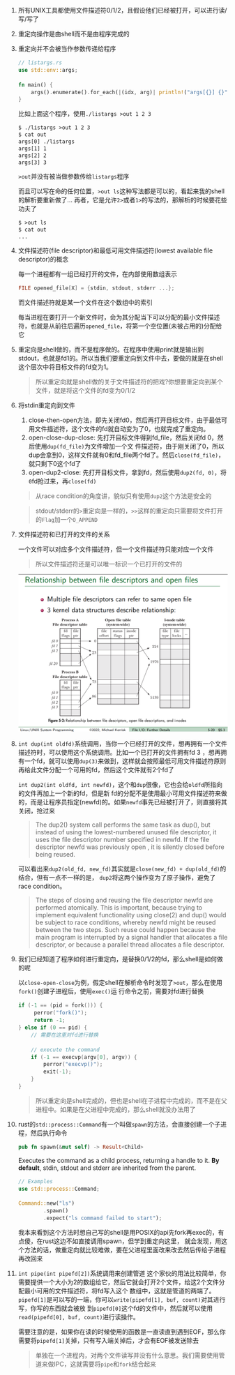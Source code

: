 1. 所有UNIX工具都使用文件描述符0/1/2，且假设他们已经被打开，可以进行读/写/写了

2. 重定向操作是由shell而不是由程序完成的

3. 重定向并不会被当作参数传递给程序

   ```rust
   // listargs.rs
   use std::env::args;

   fn main() {
       args().enumerate().for_each(|(idx, arg)| println!("args[{}] {}", idx, arg));
   }
   ```
   比如上面这个程序，使用`./listargs >out 1 2 3`
   
   ```shell
   $ ./listargs >out 1 2 3
   $ cat out
   args[0] ./listargs
   args[1] 1
   args[2] 2
   args[3] 3
   ```
   
   `>out`并没有被当做参数传给`listargs`程序

   而且可以写在命的任何位置，`>out ls`这种写法都是可以的，看起来我的shell的解析要重新做了...
   再者，它是允许`2>`或者`1>`的写法的，那解析的时候要花些功夫了
   
   ```shell
   $ >out ls
   $ cat out
   ...
   ```

4. 文件描述符(file descriptor)和最低可用文件描述符(lowest available file descriptor)的概念

   每一个进程都有一组已经打开的文件，在内部使用数组表示

   ```c
   FILE opened_file[X] = {stdin, stdout, stderr ...};
   ```

   而文件描述符就是某一个文件在这个数组中的索引

   每当进程在要打开一个新文件时，会为其分配当下可以分配的最小文件描述符，也就是从前往后遍历`opened_file`，将第一个空位置(未被占用的)分配给它
   

5. 重定向是shell做的，而不是程序做的。在程序中使用print就是输出到stdout，也就是fd1的。所以当我们要重定向到文件中去，要做的就是在shell
   这个层次中将目标文件的fd变为1。
   
   > 所以重定向就是shell做的关于文件描述符的把戏?你想要重定向到某个文件，就是将这个文件的fd变为0/1/2
   
6. 将stdin重定向到文件
   
   1. close-then-open方法，即先关闭fd0，然后再打开目标文件，由于最低可用文件描述符，这个文件的fd就自动变为了0，也就完成了重定向。
   2. open-close-dup-close: 先打开目标文件得到fd_file，然后关闭fd 0，然后使用`dup(fd_file)`为文件增加一个文
      件描述符，由于刚关闭了0，所以dup会拿到0，这样文件就有0和fd_file两个fd了。然后`close(fd_file)`，就只剩下0这个fd了
   3. open-dup2-close: 先打开目标文件，拿到fd，然后使用`dup2(fd, 0)`，将`0`fd抢过来，再`close(fd)`
   
   > 从race condition的角度讲，貌似只有使用`dup2`这个方法是安全的
   
   > stdout/stderr的`>`重定向是一样的，`>>`这样的重定向只需要将文件打开的`Flag`加一个`O_APPEND`

7. 文件描述符和已打开的文件的关系

   一个文件可以对应多个文件描述符，但一个文件描述符只能对应一个文件
   
   > 所以文件描述符还是可以唯一标识一个已打开的文件的
   
   ![pic](https://github.com/SteveLauC/pic/blob/main/Screenshot%20from%202022-05-09%2020-04-38.png)
   
8. `int dup(int oldfd)`系统调用，当你一个已经打开的文件，想再拥有一个文件描述符时，可以使用这个系统调用。比如一个已打开的文件拥有fd 3
   ，想再拥有一个fd，就可以使用`dup(3)`来做到，这样就会按照最低可用文件描述符原则再给此文件分配一个可用的fd，然后这个文件就有2个fd了

    `int dup2(int oldfd, int newfd)`，这个和`dup`很像，它也会给`oldfd`所指向的文件再加上一个新的fd，但是新
    fd的分配不是使用最小可用文件描述符来做的，而是让程序员指定(newfd)的。如果`newfd`事先已经被打开了，则直接将其关闭，抢过来
    
    > The dup2() system call performs the same task as dup(), but instead of 
    using the lowest-numbered unused file descriptor, it uses the file descriptor 
    number specified in newfd.  If the file descriptor newfd was previously open
    , it is silently closed before being reused.
    
    可以看出来`dup2(old_fd, new_fd)`其实就是`close(new_fd) + dup(old_fd)`的结合，但有一点不一样的是，
    `dup2`将这两个操作变为了原子操作，避免了race condition。
    
    > The  steps of closing and reusing the file descriptor newfd are performed 
    atomically.  This is important, because trying to implement equivalent functionality 
    using close(2) and dup() would be subject to race conditions, whereby newfd might 
    be reused between the two steps.  Such reuse could happen because the main program
    is interrupted by a signal handler that allocates a file descriptor, or because a 
    parallel thread allocates a file descriptor.
    

9. 我们已经知道了程序如何进行重定向，是替换0/1/2的fd，那么shell是如何做的呢

   以`close-open-close`为例，假定shell在解析命令时发现了`>out`，那么在使用`fork()`创建子进程后，使用`exec()`运
   行命令之前，需要对fd进行替换
   
   ```c
   if (-1 == (pid = fork())) {
        perror("fork()");
        return -1;
   } else if (0 == pid) {
       // 需要在这里对fd进行替换
       
       // execute the command
       if (-1 == execvp(argv[0], argv)) {
           perror("execvp()");
           exit(-1);
       }
   } 
   ```
   
   > 所以重定向是shell完成的，但也是shell在子进程中完成的，而不是在父进程中。如果是在父进程中完成的，那么shell就没办法用了
   

10. rust的`std::process::Command`有一个叫做`spawn`的方法，会直接创建一个子进程，然后执行命令

    ```rust
    pub fn spawn(&mut self) -> Result<Child>
    ```
    Executes the command as a child process, returning a handle to it. **By default**, stdin, stdout and stderr are inherited from the parent.

    ```rust
    // Examples
    use std::process::Command;

    Command::new("ls")
            .spawn()
            .expect("ls command failed to start");
    ```
    
    我本来看到这个方法时想自己写的shell是用POSIX的api先fork再exec的，有点傻，在rust这边不如直接调用spawn，但学到重定向这里，
    就会发现，用这个方法的话，做重定向就比较难做，要在父进程里面改来改去然后传给子进程再改回来
    
11. `int pipe(int pipefd[2])`系统调用来创建管道
    这个家伙的用法比较简单，你需要提供一个大小为2的数组给它，然后它就会打开2个文件，给这2个文件分配最小可用的文件描述符，将fd写入这个
    数组中，这就是管道的两端了。`pipefd[1]`是可以写的一端，你可以`write(pipefd[1], buf, count)`对其进行写，你写的东西就会被放
    到`pipefd[0]`这个fd的文件中，然后就可以使用`read(pipefd[0], buf, count)`进行读操作。
    
    需要注意的是，如果你在读的时候使用的函数是一直读直到遇到EOF，那么你需要将`pipefd[1]`关掉，只有写入端关掉后，才会有EOF被发送除去

    > 单独在一个进程内，对两个文件读写并没有什么意思。我们需要使用管道来做IPC，这就需要将`pipe`和`fork`结合起来

